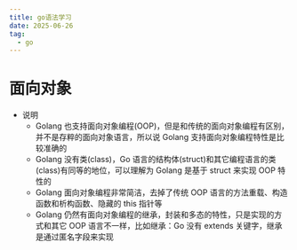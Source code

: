```yaml
---
title: go语法学习
date: 2025-06-26
tag:
  - go
---
```


# 面向对象

- 说明
  - Golang 也支持面向对象编程(OOP)，但是和传统的面向对象编程有区别，并不是存粹的面向对象语言，所以说 Golang 支持面向对象编程特性是比较准确的
  - Golang 没有类(class)，Go 语言的结构体(struct)和其它编程语言的类(class)有同等的地位，可以理解为 Golang 是基于 struct 来实现 OOP 特性的
  - Golang 面向对象编程非常简洁，去掉了传统 OOP 语言的方法重载、构造函数和析构函数、隐藏的 this 指针等
  - Golang 仍然有面向对象编程的继承，封装和多态的特性，只是实现的方式和其它 OOP 语言不一样，比如继承：Go 没有 extends 关键字，继承是通过匿名字段来实现
